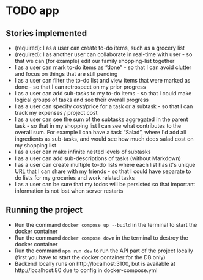 # TODO app

## Stories implemented

- (required): I as a user can create to-do items, such as a grocery list
- (required): I as another user can collaborate in real-time with user - so that we can (for example) edit our family shopping-list together
- I as a user can mark to-do items as “done” - so that I can avoid clutter and focus on things that are still pending
- I as a user can filter the to-do list and view items that were marked as done - so that I can retrospect on my prior progress
- I as a user can add sub-tasks to my to-do items - so that I could make logical groups of tasks and see their overall progress
- I as a user can specify cost/price for a task or a subtask - so that I can track my expenses / project cost
- I as a user can see the sum of the subtasks aggregated in the parent task - so that in my shopping list I can see what contributes to the overall sum. For example I can have a task “Salad”, where I'd add all ingredients as sub-tasks, and would see how much does salad cost on my shopping list
- I as a user can make infinite nested levels of subtasks
- I as a user can add sub-descriptions of tasks (without Markdown)
- I as a user can create multiple to-do lists where each list has it's unique URL that I can share with my friends - so that I could have separate to do lists for my groceries and work related tasks
- I as a user can be sure that my todos will be persisted so that important information is not lost when server restarts

## Running the project

- Run the command `docker compose up --build` in the terminal to start the docker container
- Run the command `docker compose down` in the terminal to destroy the docker container
- Run the command `npm run dev` to run the API part of the project locally (first you have to start the docker container for the DB only)
- Backend locally runs on http://localhost:3100, but is available at http://localhost:80 due to config in docker-compose.yml
